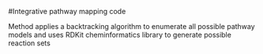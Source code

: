 #Integrative pathway mapping code

Method applies a backtracking algorithm to enumerate all possible pathway models
and uses RDKit cheminformatics library to generate possible reaction sets

